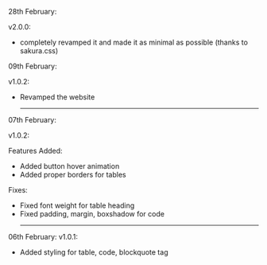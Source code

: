 28th February:

v2.0.0:

- completely revamped it and made it as minimal as possible (thanks to sakura.css)

09th February:

v1.0.2:

- Revamped the website<hr>

07th February:

v1.0.2:

Features Added:
- Added button hover animation
- Added proper borders for tables 

Fixes:
- Fixed font weight for table heading
- Fixed padding, margin, boxshadow for code<br><hr>

06th February:
v1.0.1:
- Added styling for table, code, blockquote tag